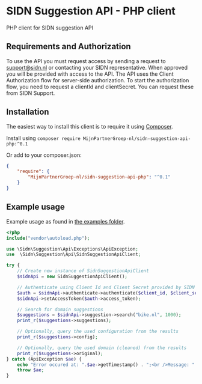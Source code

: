 # SIDN Suggestion API - PHP client
PHP client for SIDN suggestion API

## Requirements and Authorization ##
To use the API you must request access by sending a request to support@sidn.nl or contacting your 
SIDN representative. When approved you will be provided with access to the API. The API uses the 
Client Authorization flow for server-side authorization. To start the authorization flow, you need 
to request a clientId and clientSecret. You can request these from SIDN Support. 

## Installation ##
The easiest way to install this client is to require it using [Composer](http://getcomposer.org/doc/00-intro.md).

Install using `composer require MijnPartnerGroep-nl/sidn-suggestion-api-php:^0.1`

Or add to your composer.json:
```JSON
{ 
    "require": {
        "MijnPartnerGroep-nl/sidn-suggestion-api-php": "^0.1"
    }
}
```

## Example usage ##
Example usage as found in [the examples folder](examples/usage.php).
```PHP
<?php
include("vendor\autoload.php");

use \Sidn\Suggestion\Api\Exceptions\ApiException;
use  \Sidn\Suggestion\Api\SidnSuggestionApiClient;

try {
    // Create new instance of SidnSuggestionApiClient
    $sidnApi = new SidnSuggestionApiClient();

    // Authenticate using Client Id and Client Secret provided by SIDN
    $auth = $sidnApi->authenticate->authenticate($client_id, $client_secret);
    $sidnApi->setAccessToken($auth->access_token);

    // Search for domain suggestions
    $suggestions = $sidnApi->suggestion->search("bike.nl", 1000);
    print_r($suggestions->suggestions);

    // Optionally, query the used configuration from the results
    print_r($suggestions->config);

    // Optionally, query the used domain (cleaned) from the results
    print_r($suggestions->original);
} catch (ApiException $ae) {
    echo "Error occured at: ".$ae->getTimestamp() . ";<br />Message: ".$ae->getMessage();
    throw $ae;
}
```` 
